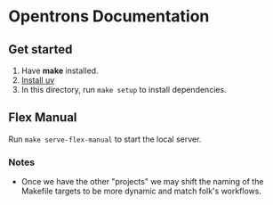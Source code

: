 # Opentrons Documentation

## Get started

1. Have **make** installed.
2. [Install uv](https://docs.astral.sh/uv/getting-started/installation/)
3. In this directory, run `make setup` to install dependencies.

## Flex Manual

Run `make serve-flex-manual` to start the local server.

### Notes

- Once we have the other "projects" we may shift the naming of the Makefile targets to be more dynamic and match folk's workflows.
